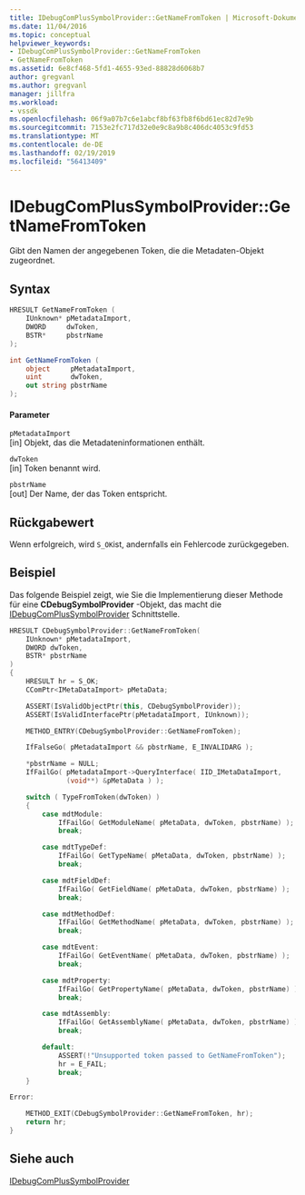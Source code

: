 ```yaml
---
title: IDebugComPlusSymbolProvider::GetNameFromToken | Microsoft-Dokumentation
ms.date: 11/04/2016
ms.topic: conceptual
helpviewer_keywords:
- IDebugComPlusSymbolProvider::GetNameFromToken
- GetNameFromToken
ms.assetid: 6e8cf468-5fd1-4655-93ed-88828d6068b7
author: gregvanl
ms.author: gregvanl
manager: jillfra
ms.workload:
- vssdk
ms.openlocfilehash: 06f9a07b7c6e1abcf8bf63fb8f6bd61ec82d7e9b
ms.sourcegitcommit: 7153e2fc717d32e0e9c8a9b8c406dc4053c9fd53
ms.translationtype: MT
ms.contentlocale: de-DE
ms.lasthandoff: 02/19/2019
ms.locfileid: "56413409"
---
```

# <a name="idebugcomplussymbolprovidergetnamefromtoken"></a>IDebugComPlusSymbolProvider::GetNameFromToken
Gibt den Namen der angegebenen Token, die die Metadaten-Objekt zugeordnet.

## <a name="syntax"></a>Syntax

```cpp
HRESULT GetNameFromToken (
    IUnknown* pMetadataImport,
    DWORD     dwToken,
    BSTR*     pbstrName
);
```

```csharp
int GetNameFromToken (
    object     pMetadataImport,
    uint       dwToken,
    out string pbstrName
);
```

#### <a name="parameters"></a>Parameter
`pMetadataImport`  
[in] Objekt, das die Metadateninformationen enthält.

`dwToken`  
[in] Token benannt wird.

`pbstrName`  
[out] Der Name, der das Token entspricht.

## <a name="return-value"></a>Rückgabewert
Wenn erfolgreich, wird `S_OK`ist, andernfalls ein Fehlercode zurückgegeben.

## <a name="example"></a>Beispiel
Das folgende Beispiel zeigt, wie Sie die Implementierung dieser Methode für eine **CDebugSymbolProvider** -Objekt, das macht die [IDebugComPlusSymbolProvider](../../../extensibility/debugger/reference/idebugcomplussymbolprovider.md) Schnittstelle.

```cpp
HRESULT CDebugSymbolProvider::GetNameFromToken(
    IUnknown* pMetadataImport,
    DWORD dwToken,
    BSTR* pbstrName
)
{
    HRESULT hr = S_OK;
    CComPtr<IMetaDataImport> pMetaData;

    ASSERT(IsValidObjectPtr(this, CDebugSymbolProvider));
    ASSERT(IsValidInterfacePtr(pMetadataImport, IUnknown));

    METHOD_ENTRY(CDebugSymbolProvider::GetNameFromToken);

    IfFalseGo( pMetadataImport && pbstrName, E_INVALIDARG );

    *pbstrName = NULL;
    IfFailGo( pMetadataImport->QueryInterface( IID_IMetaDataImport,
              (void**) &pMetaData ) );

    switch ( TypeFromToken(dwToken) )
    {
        case mdtModule:
            IfFailGo( GetModuleName( pMetaData, dwToken, pbstrName) );
            break;

        case mdtTypeDef:
            IfFailGo( GetTypeName( pMetaData, dwToken, pbstrName) );
            break;

        case mdtFieldDef:
            IfFailGo( GetFieldName( pMetaData, dwToken, pbstrName) );
            break;

        case mdtMethodDef:
            IfFailGo( GetMethodName( pMetaData, dwToken, pbstrName) );
            break;

        case mdtEvent:
            IfFailGo( GetEventName( pMetaData, dwToken, pbstrName) );
            break;

        case mdtProperty:
            IfFailGo( GetPropertyName( pMetaData, dwToken, pbstrName) );
            break;

        case mdtAssembly:
            IfFailGo( GetAssemblyName( pMetaData, dwToken, pbstrName) );
            break;

        default:
            ASSERT(!"Unsupported token passed to GetNameFromToken");
            hr = E_FAIL;
            break;
    }

Error:

    METHOD_EXIT(CDebugSymbolProvider::GetNameFromToken, hr);
    return hr;
}
```

## <a name="see-also"></a>Siehe auch
[IDebugComPlusSymbolProvider](../../../extensibility/debugger/reference/idebugcomplussymbolprovider.md)
